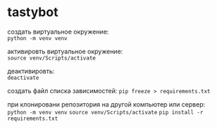 # tastybot

создать виртуальное окружение:  
`python -m venv venv`

активировть виртуальное окружение:  
`source venv/Scripts/activate`

деактивировть:  
`deactivate`

создать файл списка зависимостей:
`pip freeze > requirements.txt`

при клонировани репозитория на другой компьютер или сервер:  
`python -m venv venv`
`source venv/Scripts/activate`
`pip install -r requirements.txt`